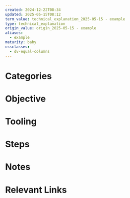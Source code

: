 ```yaml
---
created: 2024-12-22T08:34
updated: 2025-05-15T08:12
term_value: technical_explanation_2025-05-15 - example
type: technical_explanation
origin_value: origin_2025-05-15 - example
aliases:
  - example
maturity: baby
cssclasses:
  - dv-equal-columns
---
```

# Categories



# Objective




# Tooling




# Steps




# Notes




# Relevant Links

